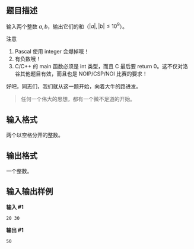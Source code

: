 ## 题目描述

输入两个整数 $a,b$​，输出它们的和（$|a|,|b| \le {10}^9$​）。

注意

1. Pascal 使用 integer 会爆掉哦！
2. 有负数哦！
3. C/C++ 的 main 函数必须是 int 类型，而且 C 最后要 return 0。这不仅对洛谷其他题目有效，而且也是 NOIP/CSP/NOI 比赛的要求！

好吧，同志们，我们就从这一题开始，向着大牛的路进发。

> 任何一个伟大的思想，都有一个微不足道的开始。

## 输入格式

两个以空格分开的整数。

## 输出格式

一个整数。

## 输入输出样例

**输入 #1**

```
20 30
```

**输出 #1**

```
50
```


